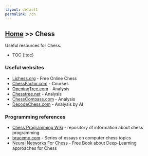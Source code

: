 ```yaml
---
layout: default
permalink: /ch
---
```


## [Home](/) >> Chess

Useful resources for Chess.

* TOC
{:toc}

### Useful websites

* [Lichess.org](https://lichess.org) - Free Online Chess
* [ChessFactor.com](https://chessfactor.com) - Courses
* [OpeningTree.com](https://www.openingtree.com) - Analysis
* [Chesstree.net](https://www.chesstree.net) - Analysis
* [ChessCompass.com](https://www.chesscompass.com) - Analysis
* [DecodeChess.com](https://decodechess.com/) - Analysis by AI

### Programming references

* [Chess Programming Wiki](https://www.chessprogramming.org/) - repository of information about chess programming
* [brucemo.com](https://web.archive.org/web/20040604071434/http://www.brucemo.com/compchess/programming/index.htm) - Series of essays on computer chess topics
* [Neural Networks For Chess](https://github.com/asdfjkl/neural_network_chess) - Free Book about Deep-Learning approaches for Chess
